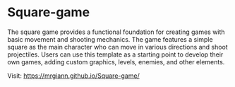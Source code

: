 # Square-game

The square game provides a functional foundation for creating games with basic movement and shooting mechanics. The game features a simple square as the main character who can move in various directions and shoot projectiles. Users can use this template as a starting point to develop their own games, adding custom graphics, levels, enemies, and other elements.

Visit: https://mrgiann.github.io/Square-game/
